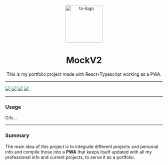 <p align="center">
  <img src="https://raw.githubusercontent.com/Lucas-Fonte/mockV2/master/public/images/icons/apple-icon-152x152.png" alt="ts-logo" width="120"/>
</p>
<h1 align="center">
    MockV2
</h1>
<p align="center">
This is my portfolio project made with React+Typescript working as a PWA.

---

![](https://img.shields.io/badge/Code-Typescript-informational?style=flat&logo=typescript&logoColor=white&color=2bbc8a)
![](https://img.shields.io/badge/Code-React-informational?style=flat&logo=react&logoColor=white&color=2bbc8a)
![](https://img.shields.io/badge/Tools-Netlify-informational?style=flat&logo=netlify&logoColor=white&color=2bbc8a)
![](https://img.shields.io/badge/Tools-GithubREADME-informational?style=flat&logo=github&logoColor=white&color=2bbc8a)

---

### Usage

Gifs...

---

### Summary

The main idea of this project is to integrate different projects and personal info and compile those into a **PWA** that keeps itself updated with all my professional info and current projects, to serve it as a portfolio.
